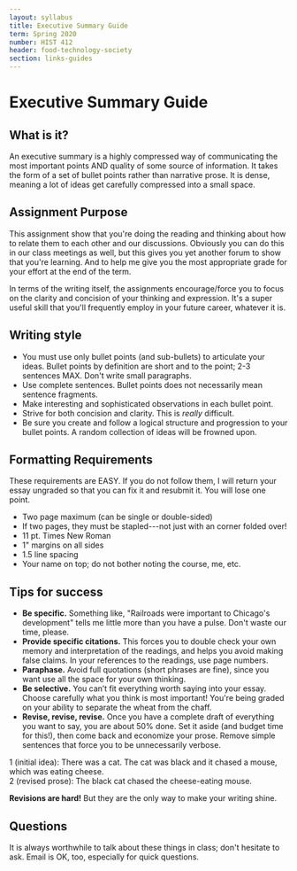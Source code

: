 ```yaml
---
layout: syllabus
title: Executive Summary Guide
term: Spring 2020
number: HIST 412
header: food-technology-society
section: links-guides
---
```


# Executive Summary Guide

## What is it?
An executive summary is a highly compressed way of communicating the most important points AND quality of some source of information. It takes the form of a set of bullet points rather than narrative prose. It is dense, meaning a lot of ideas get carefully compressed into a small space.


## Assignment Purpose
This assignment show that you're doing the reading and thinking about how to relate them to each other and our discussions. Obviously you can do this in our class meetings as well, but this gives you yet another forum to show that you're learning. And to help me give you the most appropriate grade for your effort at the end of the term.

In terms of the writing itself, the assignments encourage/force you to focus on the clarity and concision of your thinking and expression. It's a super useful skill that you'll frequently employ in your future career, whatever it is.


## Writing style
- You must use only bullet points (and sub-bullets) to articulate your ideas. Bullet points by definition are short and to the point; 2-3 sentences MAX. Don't write small paragraphs.
- Use complete sentences. Bullet points does not necessarily mean sentence fragments.
- Make interesting and sophisticated observations in each bullet point.
- Strive for both concision and clarity. This is _really_ difficult.
- Be sure you create and follow a logical structure and progression to your bullet points. A random collection of ideas will be frowned upon.


## Formatting Requirements
These requirements are EASY. If you do not follow them, I will return your essay ungraded so that you can fix it and resubmit it. You will lose one point.

- Two page maximum (can be single or double-sided)
- If two pages, they must be stapled---not just with an corner folded over!
- 11 pt. Times New Roman
- 1" margins on all sides
- 1.5 line spacing
- Your name on top; do not bother noting the course, me, etc.


## Tips for success
 - **Be specific.** Something like, "Railroads were important to Chicago's development" tells me little more than you have a pulse. Don't waste our time, please.
 - **Provide specific citations.** This forces you to double check your own memory and interpretation of the readings, and helps you avoid making false claims. In your references to the readings, use page numbers.
 - **Paraphase.** Avoid full quotations (short phrases are fine), since you want use all the space for your own thinking.
 - **Be selective.** You can’t fit everything worth saying into your essay. Choose carefully what you think is most important! You're being graded on your ability to separate the wheat from the chaff.
 - **Revise, revise, revise.** Once you have a complete draft of everything you want to say, you are about 50% done. Set it aside (and budget time for this!), then come back and economize your prose. Remove simple sentences that force you to be unnecessarily verbose.

 1 (initial idea): There was a cat. The cat was black and it chased a mouse, which was eating cheese.    
 2 (revised prose): The black cat chased the cheese-eating mouse.  

**Revisions are hard!** But they are the only way to make your writing shine.


## Questions
It is always worthwhile to talk about these things in class; don't hesitate to ask. Email is OK, too, especially for quick questions.
